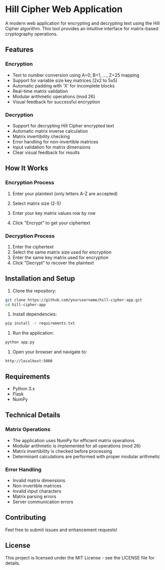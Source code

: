 # Hill Cipher Web Application

A modern web application for encrypting and decrypting text using the Hill Cipher algorithm. This tool provides an intuitive interface for matrix-based cryptography operations.

## Features

### Encryption

- Text to number conversion using A=0, B=1, ..., Z=25 mapping
- Support for variable size key matrices (2x2 to 5x5)
- Automatic padding with 'X' for incomplete blocks
- Real-time matrix validation
- Modular arithmetic operations (mod 26)
- Visual feedback for successful encryption

### Decryption

- Support for decrypting Hill Cipher encrypted text
- Automatic matrix inverse calculation
- Matrix invertibility checking
- Error handling for non-invertible matrices
- Input validation for matrix dimensions
- Clear visual feedback for results

## How It Works

### Encryption Process

1. Enter your plaintext (only letters A-Z are accepted)

2. Select matrix size (2-5)
3. Enter your key matrix values row by row
4. Click "Encrypt" to get your ciphertext

### Decryption Process

1. Enter the ciphertext
2. Select the same matrix size used for encryption
3. Enter the same key matrix used for encryption
4. Click "Decrypt" to recover the plaintext

## Installation and Setup

1. Clone the repository:

```bash
git clone https://github.com/yourusername/hill-cipher-app.git
cd hill-cipher-app
```

1. Install dependencies:

```bash
pip install -r requirements.txt
```

1. Run the application:

```bash
python app.py
```

1. Open your browser and navigate to:

```plaintext
http://localhost:5000
```

## Requirements

- Python 3.x
- Flask
- NumPy

## Technical Details

### Matrix Operations

- The application uses NumPy for efficient matrix operations
- Modular arithmetic is implemented for all operations (mod 26)
- Matrix invertibility is checked before processing
- Determinant calculations are performed with proper modular arithmetic

### Error Handling

- Invalid matrix dimensions
- Non-invertible matrices
- Invalid input characters
- Matrix parsing errors
- Server communication errors

## Contributing

Feel free to submit issues and enhancement requests!

## License

This project is licensed under the MIT License - see the LICENSE file for details.

